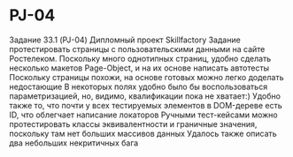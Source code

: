 # PJ-04
Задание 33.1 (PJ-04) Дипломный проект Skillfactory
Задание протестировать страницы с пользовательскими данными на сайте Ростелеком.
Поскольку много однотипных страниц, удобно сделать несколько макетов Page-Object, и на их основе написать автотесты
Поскольку страницы похожи, на основе готовых можно легко доделать недостающие
В некоторых полях удобно было бы воспользоваться параметризацией, но, видимо, квалификации пока не хватает:)
Удобно также то, что почти у всех тестируемых элементов в DOM-дереве есть ID, что облегчает написание локаторов
Ручными тест-кейсами можно протестировать классы эквивалентности и граничные значения, поскольку там нет больших массивов данных
Удалось также описать два небольших некритичных бага
